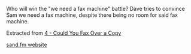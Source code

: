 Who will win the "we need a fax machine" battle? Dave tries to convince Sam we need a fax machine, despite there being no room for said fax machine.

Extracted from [4 - Could You Fax Over a Copy](http://sand.fm/4)

[sand.fm website](http://sand.fm)
